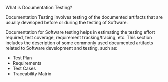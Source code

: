 What is Documentation Testing?

Documentation Testing involves testing of the documented artifacts that are usually developed before or during the testing of Software.

Documentation for Software testing helps in estimating the testing effort required, test coverage, requirement tracking/tracing, etc. This section includes the description of some commonly used documented artifacts related to Software development and testing, such as:

<ul><li>Test Plan</li><li>Requirements</li><li>Test Cases</li><li>Traceability Matrix</li></ul> 


